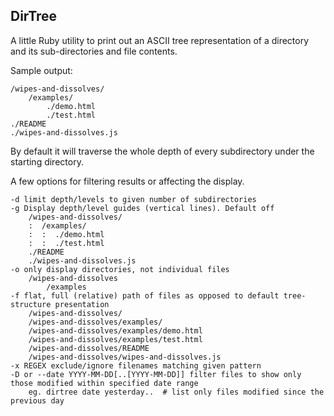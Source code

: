 DirTree
-------

A little Ruby utility to print out an ASCII tree representation of a directory and its sub-directories and file contents.

Sample output:

	/wipes-and-dissolves/
		/examples/
			./demo.html
			./test.html
	./README
	./wipes-and-dissolves.js

By default it will traverse the whole depth of every subdirectory under the starting directory.

A few options for filtering results or affecting the display.

	-d limit depth/levels to given number of subdirectories
	-g Display depth/level guides (vertical lines). Default off
		/wipes-and-dissolves/
		:  /examples/
		:  :  ./demo.html
		:  :  ./test.html
		./README
		./wipes-and-dissolves.js
	-o only display directories, not individual files
		/wipes-and-dissolves
			/examples
	-f flat, full (relative) path of files as opposed to default tree-structure presentation
		/wipes-and-dissolves/
		/wipes-and-dissolves/examples/
		/wipes-and-dissolves/examples/demo.html
		/wipes-and-dissolves/examples/test.html
		/wipes-and-dissolves/README
		/wipes-and-dissolves/wipes-and-dissolves.js
	-x REGEX exclude/ignore filenames matching given pattern
	-D or --date YYYY-MM-DD[..[YYYY-MM-DD]] filter files to show only those modified within specified date range
		eg. dirtree date yesterday..  # list only files modified since the previous day
